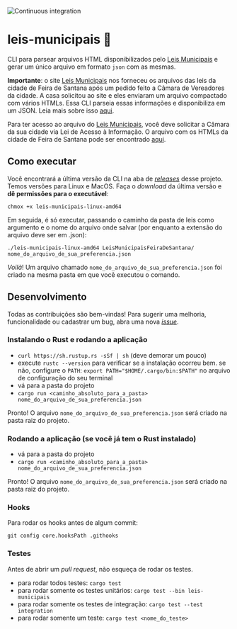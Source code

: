 ![Continuous integration](https://github.com/DadosAbertosDeFeira/leis-municipais/workflows/Continuous%20integration/badge.svg)

# leis-municipais 📖

CLI para parsear arquivos HTML disponibilizados pelo [Leis Municipais](https://www.leismunicipais.com.br)
e gerar um único arquivo em formato `json` com as mesmas.

**Importante**: o site [Leis Municipais](https://www.leismunicipais.com.br) nos forneceu os arquivos das
leis da cidade de Feira de Santana após um pedido feito a Câmara de Vereadores da cidade.
A casa solicitou ao site e eles enviaram um arquivo compactado com vários HTMLs. Essa CLI
parseia essas informações e disponibiliza em um JSON. Leia mais sobre isso [aqui](https://medium.com/@dadosabertosdefeira/acessando-todas-as-leis-do-leismunicipais-com-br-235c6719fecf).

Para ter acesso ao arquivo do [Leis Municipais](https://www.leismunicipais.com.br), você deve solicitar
a Câmara da sua cidade via Lei de Acesso à Informação. O arquivo com os HTMLs da cidade de Feira
de Santana pode ser encontrado [aqui](https://drive.google.com/open?id=1TRFx3bMMT7y5IDQ_DkgMVXHG_MLva133).

## Como executar

Você encontrará a última versão da CLI na aba de [_releases_](https://github.com/DadosAbertosDeFeira/leis-municipais/releases) desse projeto.
Temos versões para Linux e MacOS. Faça o _download_ da última versão e
**dê permissões para o executável**:

```
chmox +x leis-municipais-linux-amd64
```

Em seguida, é só executar, passando o caminho da pasta de leis como argumento e o nome do arquivo onde salvar (por enquanto a extensão do arquivo deve ser em .json):

```
./leis-municipais-linux-amd64 LeisMunicipaisFeiraDeSantana/ nome_do_arquivo_de_sua_preferencia.json
```

_Voilà_! Um arquivo chamado `nome_do_arquivo_de_sua_preferencia.json` foi criado na mesma pasta em que você
executou o comando.

## Desenvolvimento

Todas as contribuições são bem-vindas! Para sugerir uma melhoria, funcionalidade ou cadastrar
um bug, abra uma nova [_issue_](https://github.com/DadosAbertosDeFeira/leis-municipais/issues).

### Instalando o Rust e rodando a aplicação

* `curl https://sh.rustup.rs -sSf | sh` (deve demorar um pouco)
* execute `rustc --version` para verificar se a instalação ocorreu bem. se não,
configure o `PATH`: `export PATH="$HOME/.cargo/bin:$PATH"` no arquivo de configuração do seu
terminal
* vá para a pasta do projeto
* `cargo run <caminho_absoluto_para_a_pasta> nome_do_arquivo_de_sua_preferencia.json`

Pronto! O arquivo `nome_do_arquivo_de_sua_preferencia.json` será criado na pasta raiz do projeto.

### Rodando a aplicação (se você já tem o Rust instalado)

* vá para a pasta do projeto
* `cargo run <caminho_absoluto_para_a_pasta> nome_do_arquivo_de_sua_preferencia.json`

Pronto! O arquivo `nome_do_arquivo_de_sua_preferencia.json` será criado na pasta raiz do projeto.

### Hooks

Para rodar os hooks antes de algum commit:

`git config core.hooksPath .githooks`

### Testes

Antes de abrir um _pull request_, não esqueça de rodar os testes.

* para rodar todos testes: `cargo test`
* para rodar somente os testes unitários: `cargo test --bin leis-municipais`
* para rodar somente os testes de integração: `cargo test --test integration`
* para rodar somente um teste: `cargo test <nome_do_teste>`
